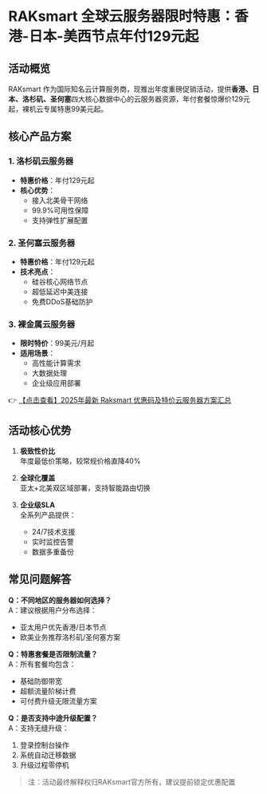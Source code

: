 # RAKsmart 全球云服务器限时特惠：香港-日本-美西节点年付129元起

## 活动概览

RAKsmart 作为国际知名云计算服务商，现推出年度重磅促销活动，提供**香港、日本、洛杉矶、圣何塞**四大核心数据中心的云服务器资源，年付套餐惊爆价129元起，裸机云专属特惠99美元起。

## 核心产品方案

### 1. 洛杉矶云服务器
- **特惠价格**：年付129元起  
- **核心优势**：  
  - 接入北美骨干网络  
  - 99.9%可用性保障  
  - 支持弹性扩展配置

### 2. 圣何塞云服务器
- **特惠价格**：年付129元起  
- **技术亮点**：  
  - 硅谷核心网络节点  
  - 超低延迟中美连接  
  - 免费DDoS基础防护

### 3. 裸金属云服务器
- **限时特价**：99美元/月起  
- **适用场景**：  
  - 高性能计算需求  
  - 大数据处理  
  - 企业级应用部署

👉 [【点击查看】2025年最新 Raksmart 优惠码及特价云服务器方案汇总](https://bit.ly/raksmart)

## 活动核心优势

1. **极致性价比**  
   年度最低价策略，较常规价格直降40%

2. **全球化覆盖**  
   亚太+北美双区域部署，支持智能路由切换

3. **企业级SLA**  
   全系列产品提供：  
   - 24/7技术支援  
   - 实时监控告警  
   - 数据多重备份

## 常见问题解答

**Q：不同地区的服务器如何选择？**  
A：建议根据用户分布选择：  
- 亚太用户优先香港/日本节点  
- 欧美业务推荐洛杉矶/圣何塞方案

**Q：特惠套餐是否限制流量？**  
A：所有套餐均包含：  
- 基础防御带宽  
- 超额流量阶梯计费  
- 可付费升级无限流量方案

**Q：是否支持中途升级配置？**  
A：支持无缝升级：  
1. 登录控制台操作  
2. 系统自动迁移数据  
3. 升级过程零停机

> 注：活动最终解释权归RAKsmart官方所有，建议提前锁定优惠配置